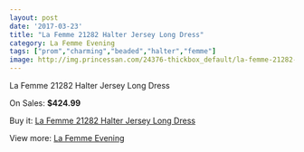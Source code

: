 ```yaml
---
layout: post
date: '2017-03-23'
title: "La Femme 21282 Halter Jersey Long Dress"
category: La Femme Evening
tags: ["prom","charming","beaded","halter","femme"]
image: http://img.princessan.com/24376-thickbox_default/la-femme-21282-halter-jersey-long-dress.jpg
---
```

La Femme 21282 Halter Jersey Long Dress

On Sales: **$424.99**
<a href="https://www.princessan.com/en/la-femme-evening/11249-la-femme-21282-halter-jersey-long-dress.html"><amp-img layout="responsive" width="600" height="600" src="//img.princessan.com/24376-thickbox_default/la-femme-21282-halter-jersey-long-dress.jpg" alt="La Femme 21282 Halter Jersey Long Dress 0" /></a>
<a href="https://www.princessan.com/en/la-femme-evening/11249-la-femme-21282-halter-jersey-long-dress.html"><amp-img layout="responsive" width="600" height="600" src="//img.princessan.com/24380-thickbox_default/la-femme-21282-halter-jersey-long-dress.jpg" alt="La Femme 21282 Halter Jersey Long Dress 1" /></a>
<a href="https://www.princessan.com/en/la-femme-evening/11249-la-femme-21282-halter-jersey-long-dress.html"><amp-img layout="responsive" width="600" height="600" src="//img.princessan.com/24379-thickbox_default/la-femme-21282-halter-jersey-long-dress.jpg" alt="La Femme 21282 Halter Jersey Long Dress 2" /></a>
<a href="https://www.princessan.com/en/la-femme-evening/11249-la-femme-21282-halter-jersey-long-dress.html"><amp-img layout="responsive" width="600" height="600" src="//img.princessan.com/24378-thickbox_default/la-femme-21282-halter-jersey-long-dress.jpg" alt="La Femme 21282 Halter Jersey Long Dress 3" /></a>
<a href="https://www.princessan.com/en/la-femme-evening/11249-la-femme-21282-halter-jersey-long-dress.html"><amp-img layout="responsive" width="600" height="600" src="//img.princessan.com/24377-thickbox_default/la-femme-21282-halter-jersey-long-dress.jpg" alt="La Femme 21282 Halter Jersey Long Dress 4" /></a>

Buy it: [La Femme 21282 Halter Jersey Long Dress](https://www.princessan.com/en/la-femme-evening/11249-la-femme-21282-halter-jersey-long-dress.html "La Femme 21282 Halter Jersey Long Dress")

View more: [La Femme Evening](https://www.princessan.com/en/29-la-femme-evening "La Femme Evening")